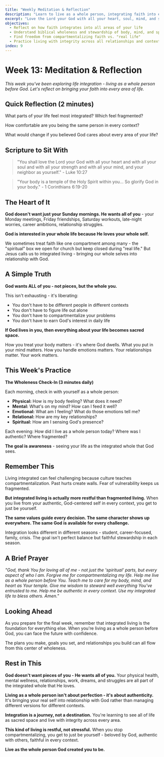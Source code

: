 ```yaml
---
title: "Weekly Meditation & Reflection"
description: "Learn to live as a whole person, integrating faith into every area of life with wisdom, balance, and authentic relationship with God"
excerpt: "Love the Lord your God with all your heart, soul, mind, and strength. God wants all of you—not compartmentalized pieces, but your whole, integrated, authentic self."
objectives:
  - Reflect on how faith integrates into all areas of your life
  - Understand biblical wholeness and stewardship of body, mind, and spirit
  - Find freedom from compartmentalizing faith vs. "real life"
  - Practice living with integrity across all relationships and contexts
index: 9
---
```


# Week 13: Meditation & Reflection

_This week you've been exploring life integration - living as a whole person
before God. Let's reflect on bringing your faith into every area of life._

## Quick Reflection (2 minutes)

What parts of your life feel most integrated? Which feel fragmented?

How comfortable are you being the same person in every context?

What would change if you believed God cares about every area of your life?

## Scripture to Sit With

> "You shall love the Lord your God with all your heart and with all your soul
> and with all your strength and with all your mind, and your neighbor as
> yourself." - Luke 10:27

> "Your body is a temple of the Holy Spirit within you... So glorify God in your
> body." - 1 Corinthians 6:19-20

## The Heart of It

**God doesn't want just your Sunday mornings. He wants all of you** - your
Monday meetings, Friday friendships, Saturday workouts, late-night worries,
career ambitions, relationship struggles.

**God is interested in your whole life because He loves your whole self.**

We sometimes treat faith like one compartment among many - the "spiritual" box
we open for church but keep closed during "real life." But Jesus calls us to
integrated living - bringing our whole selves into relationship with God.

## A Simple Truth

**God wants ALL of you - not pieces, but the whole you.**

This isn't exhausting - it's liberating:

- You don't have to be different people in different contexts
- You don't have to figure life out alone
- You don't have to compartmentalize your problems
- You don't have to earn God's interest in daily life

**If God lives in you, then everything about your life becomes sacred space.**

How you treat your body matters - it's where God dwells. What you put in your
mind matters. How you handle emotions matters. Your relationships matter. Your
work matters.

## This Week's Practice

**The Wholeness Check-In (3 minutes daily)**

Each morning, check in with yourself as a whole person:

- **Physical:** How is my body feeling? What does it need?
- **Mental:** What's on my mind? How can I feed it well?
- **Emotional:** What am I feeling? What do those emotions tell me?
- **Relational:** How are my key relationships?
- **Spiritual:** How am I sensing God's presence?

Each evening: How did I live as a whole person today? Where was I authentic?
Where fragmented?

**The goal is awareness** - seeing your life as the integrated whole that God
sees.

## Remember This

Living integrated can feel challenging because culture teaches
compartmentalization. Past hurts create walls. Fear of vulnerability keeps us
fragmented.

**But integrated living is actually more restful than fragmented living.** When
you live from your authentic, God-centered self in every context, you get to
just be yourself.

**The same values guide every decision. The same character shows up everywhere.
The same God is available for every challenge.**

Integration looks different in different seasons - student, career-focused,
family, crisis. The goal isn't perfect balance but faithful stewardship in each
season.

## A Brief Prayer

_"God, thank You for loving all of me - not just the 'spiritual' parts, but
every aspect of who I am. Forgive me for compartmentalizing my life. Help me
live as a whole person before You. Teach me to care for my body, mind, and heart
as Your temple. Give me wisdom to steward well everything You've entrusted to
me. Help me be authentic in every context. Use my integrated life to bless
others. Amen."_

## Looking Ahead

As you prepare for the final week, remember that integrated living is the
foundation for everything else. When you're living as a whole person before God,
you can face the future with confidence.

The plans you make, goals you set, and relationships you build can all flow from
this center of wholeness.

## Rest in This

**God doesn't want pieces of you - He wants all of you.** Your physical health,
mental wellness, relationships, work, dreams, and struggles are all part of the
integrated whole that He loves.

**Living as a whole person isn't about perfection - it's about authenticity.**
It's bringing your real self into relationship with God rather than managing
different versions for different contexts.

**Integration is a journey, not a destination.** You're learning to see all of
life as sacred space and live with integrity across every area.

**This kind of living is restful, not stressful.** When you stop
compartmentalizing, you get to just be yourself - beloved by God, authentic with
others, faithful in every context.

**Live as the whole person God created you to be.**
